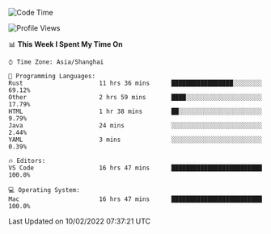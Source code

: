 <!--START_SECTION:waka-->
![Code Time](http://img.shields.io/badge/Code%20Time-986%20hrs%2031%20mins-blue)

![Profile Views](http://img.shields.io/badge/Profile%20Views-47-blue)

📊 **This Week I Spent My Time On** 

```text
⌚︎ Time Zone: Asia/Shanghai

💬 Programming Languages: 
Rust                     11 hrs 36 mins      █████████████████░░░░░░░░   69.12% 
Other                    2 hrs 59 mins       ████░░░░░░░░░░░░░░░░░░░░░   17.79% 
HTML                     1 hr 38 mins        ██░░░░░░░░░░░░░░░░░░░░░░░   9.79% 
Java                     24 mins             ░░░░░░░░░░░░░░░░░░░░░░░░░   2.44% 
YAML                     3 mins              ░░░░░░░░░░░░░░░░░░░░░░░░░   0.39%

🔥 Editors: 
VS Code                  16 hrs 47 mins      █████████████████████████   100.0%

💻 Operating System: 
Mac                      16 hrs 47 mins      █████████████████████████   100.0%

```


 Last Updated on 10/02/2022 07:37:21 UTC
<!--END_SECTION:waka-->
